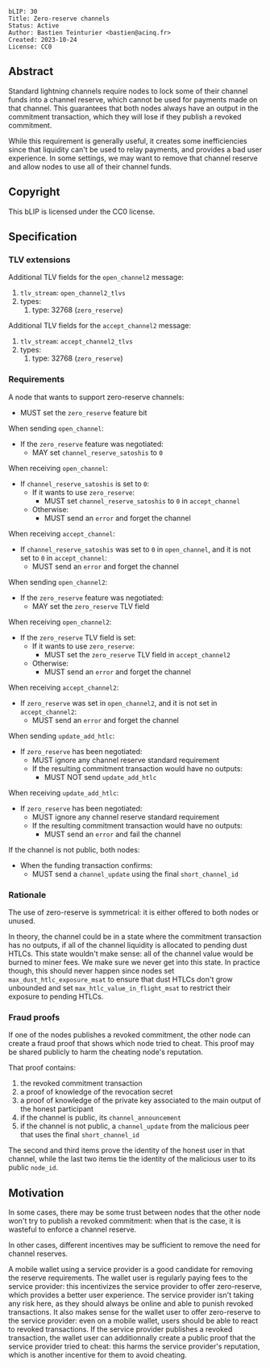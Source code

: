 ```
bLIP: 30
Title: Zero-reserve channels
Status: Active
Author: Bastien Teinturier <bastien@acinq.fr>
Created: 2023-10-24
License: CC0
```

## Abstract

Standard lightning channels require nodes to lock some of their channel funds
into a channel reserve, which cannot be used for payments made on that channel.
This guarantees that both nodes always have an output in the commitment
transaction, which they will lose if they publish a revoked commitment.

While this requirement is generally useful, it creates some inefficiencies
since that liquidity can't be used to relay payments, and provides a bad user
experience. In some settings, we may want to remove that channel reserve and
allow nodes to use all of their channel funds.

## Copyright

This bLIP is licensed under the CC0 license.

## Specification

### TLV extensions

Additional TLV fields for the `open_channel2` message:

1. `tlv_stream`: `open_channel2_tlvs`
2. types:
    1. type: 32768 (`zero_reserve`)

Additional TLV fields for the `accept_channel2` message:

1. `tlv_stream`: `accept_channel2_tlvs`
2. types:
    1. type: 32768 (`zero_reserve`)

### Requirements

A node that wants to support zero-reserve channels:

* MUST set the `zero_reserve` feature bit

When sending `open_channel`:

* If the `zero_reserve` feature was negotiated:
  * MAY set `channel_reserve_satoshis` to `0`

When receiving `open_channel`:

* If `channel_reserve_satoshis` is set to `0`:
  * If it wants to use `zero_reserve`:
    * MUST set `channel_reserve_satoshis` to `0` in `accept_channel`
  * Otherwise:
    * MUST send an `error` and forget the channel

When receiving `accept_channel`:

* If `channel_reserve_satoshis` was set to `0` in `open_channel`, and it is
  not set to `0` in `accept_channel`:
  * MUST send an `error` and forget the channel

When sending `open_channel2`:

* If the `zero_reserve` feature was negotiated:
  * MAY set the `zero_reserve` TLV field

When receiving `open_channel2`:

* If the `zero_reserve` TLV field is set:
  * If it wants to use `zero_reserve`:
    * MUST set the `zero_reserve` TLV field in `accept_channel2`
  * Otherwise:
    * MUST send an `error` and forget the channel

When receiving `accept_channel2`:

* If `zero_reserve` was set in `open_channel2`, and it is not set in
  `accept_channel2`:
  * MUST send an `error` and forget the channel

When sending `update_add_htlc`:

* If `zero_reserve` has been negotiated:
  * MUST ignore any channel reserve standard requirement
  * If the resulting commitment transaction would have no outputs:
    * MUST NOT send `update_add_htlc`

When receiving `update_add_htlc`:

* If `zero_reserve` has been negotiated:
  * MUST ignore any channel reserve standard requirement
  * If the resulting commitment transaction would have no outputs:
    * MUST send an `error` and fail the channel

If the channel is not public, both nodes:

* When the funding transaction confirms:
  * MUST send a `channel_update` using the final `short_channel_id`

### Rationale

The use of zero-reserve is symmetrical: it is either offered to both nodes or
unused.

In theory, the channel could be in a state where the commitment transaction has
no outputs, if all of the channel liquidity is allocated to pending dust HTLCs.
This state wouldn't make sense: all of the channel value would be burned to
miner fees. We make sure we never get into this state. In practice though, this
should never happen since nodes set `max_dust_htlc_exposure_msat` to ensure
that dust HTLCs don't grow unbounded and set `max_htlc_value_in_flight_msat` to
restrict their exposure to pending HTLCs.

### Fraud proofs

If one of the nodes publishes a revoked commitment, the other node can create
a fraud proof that shows which node tried to cheat. This proof may be shared
publicly to harm the cheating node's reputation.

That proof contains:

1. the revoked commitment transaction
2. a proof of knowledge of the revocation secret
3. a proof of knowledge of the private key associated to the main output of the
   honest participant
4. if the channel is public, its `channel_announcement`
5. if the channel is not public, a `channel_update` from the malicious peer
   that uses the final `short_channel_id`

The second and third items prove the identity of the honest user in that
channel, while the last two items tie the identity of the malicious user to
its public `node_id`.

## Motivation

In some cases, there may be some trust between nodes that the other node won't
try to publish a revoked commitment: when that is the case, it is wasteful to
enforce a channel reserve.

In other cases, different incentives may be sufficient to remove the need for
channel reserves.

A mobile wallet using a service provider is a good candidate for removing the
reserve requirements. The wallet user is regularly paying fees to the service
provider: this incentivizes the service provider to offer zero-reserve, which
provides a better user experience. The service provider isn't taking any risk
here, as they should always be online and able to punish revoked transactions.
It also makes sense for the wallet user to offer zero-reserve to the service
provider: even on a mobile wallet, users should be able to react to revoked
transactions. If the service provider publishes a revoked transaction, the
wallet user can additionnally create a public proof that the service provider
tried to cheat: this harms the service provider's reputation, which is another
incentive for them to avoid cheating.
